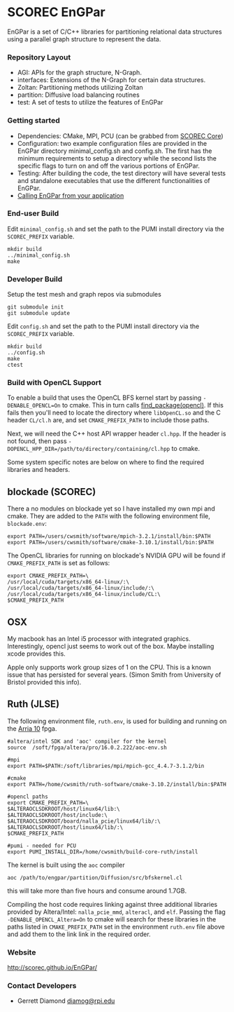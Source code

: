 # SCOREC EnGPar

EnGPar is a set of C/C++ libraries for partitioning relational data structures using a parallel graph structure to represent the data.

### Repository Layout

* AGI: APIs for the graph structure, N-Graph.
* interfaces: Extensions of the N-Graph for certain data structures.
* Zoltan: Partitioning methods utilizing Zoltan
* partition: Diffusive load balancing routines
* test: A set of tests to utilize the features of EnGPar

### Getting started

* Dependencies: CMake, MPI, PCU (can be grabbed from [SCOREC Core](https://github.com/SCOREC/core))
* Configuration: two example configuration files are provided in the EnGPar directory minimal_config.sh and config.sh. The first has the minimum requirements to setup a directory while the second lists the specific flags to turn on and off the various portions of EnGPar.
* Testing: After building the code, the test directory will have several tests and standalone executables that use the
different functionalities of EnGPar.
* [Calling EnGPar from your application](https://github.com/SCOREC/EnGPar/wiki/Getting-Started-with-EnGPar)

### End-user Build

Edit `minimal_config.sh` and set the path to the PUMI install directory via the
`SCOREC_PREFIX` variable.

```
mkdir build
../minimal_config.sh
make
```

### Developer Build

Setup the test mesh and graph repos via submodules
```
git submodule init
git submodule update
```

Edit `config.sh` and set the path to the PUMI install directory via the
`SCOREC_PREFIX` variable.

```
mkdir build
../config.sh
make
ctest
```

### Build with OpenCL Support

To enable a build that uses the OpenCL BFS kernel start by passing `-DENABLE_OPENCL=On` to cmake.  This in turn calls [find_package(opencl)](https://cmake.org/cmake/help/v3.10/module/FindOpenCL.html).  If this fails then you'll need to locate the directory where `libOpenCL.so` and the C header `CL/cl.h` are, and set `CMAKE_PREFIX_PATH` to include those paths.

Next, we will need the C++ host API wrapper header `cl.hpp`.  If the header is not found, 
then pass `-DOPENCL_HPP_DIR=/path/to/directory/containing/cl.hpp` to cmake.

Some system specific notes are below on where to find the required libraries and headers.

## blockade (SCOREC)

There a no modules on blockade yet so I have installed my own mpi and cmake.  They are added to the `PATH` with the following environment file, `blockade.env`:

```
export PATH=/users/cwsmith/software/mpich-3.2.1/install/bin:$PATH
export PATH=/users/cwsmith/software/cmake-3.10.1/install/bin:$PATH
```

The OpenCL libraries for running on blockade's NVIDIA GPU will be found if `CMAKE_PREFIX_PATH` is set as follows:

```
export CMAKE_PREFIX_PATH=\
/usr/local/cuda/targets/x86_64-linux/:\
/usr/local/cuda/targets/x86_64-linux/include/:\
/usr/local/cuda/targets/x86_64-linux/include/CL:\
$CMAKE_PREFIX_PATH
```


## OSX 

My macbook has an Intel i5 processor with integrated graphics.  Interestingly, opencl just seems to work out of the box.  Maybe installing xcode provides this.

Apple only supports work group sizes of 1 on the CPU.  This is a known issue that has persisted for several years. (Simon Smith from University of Bristol provided this info).

## Ruth (JLSE)

The following environment file, `ruth.env`, is used for building and running on the [Arria 10](https://www.altera.com/products/fpga/arria-series/arria-10/overview.html) fpga.

```
#altera/intel SDK and 'aoc' compiler for the kernel
source  /soft/fpga/altera/pro/16.0.2.222/aoc-env.sh

#mpi
export PATH=$PATH:/soft/libraries/mpi/mpich-gcc_4.4.7-3.1.2/bin

#cmake
export PATH=/home/cwsmith/ruth-software/cmake-3.10.2/install/bin:$PATH

#opencl paths
export CMAKE_PREFIX_PATH=\
$ALTERAOCLSDKROOT/host/linux64/lib:\
$ALTERAOCLSDKROOT/host/include:\
$ALTERAOCLSDKROOT/board/nalla_pcie/linux64/lib/:\
$ALTERAOCLSDKROOT/host/linux64/lib/:\
$CMAKE_PREFIX_PATH

#pumi - needed for PCU
export PUMI_INSTALL_DIR=/home/cwsmith/build-core-ruth/install
```

The kernel is built using the `aoc` compiler
```
aoc /path/to/engpar/partition/Diffusion/src/bfskernel.cl
```
this will take more than five hours and consume around 1.7GB.

Compiling the host code requires linking against three additional libraries provided by Altera/Intel: `nalla_pcie_mmd`, `alteracl`, and `elf`.  Passing the flag `-DENABLE_OPENCL_Altera=On` to cmake will search for these libraries in the paths listed in `CMAKE_PREFIX_PATH` set in the environment `ruth.env` file above and add them to the link link in the required order.

### Website

http://scorec.github.io/EnGPar/

### Contact Developers
* Gerrett Diamond <diamog@rpi.edu>
